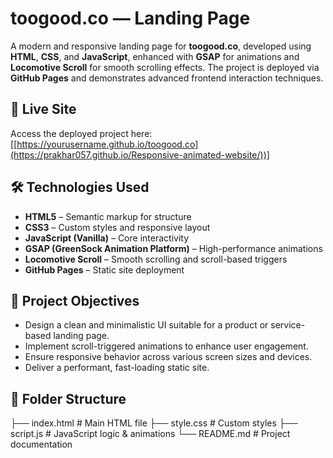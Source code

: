 # toogood.co — Landing Page

A modern and responsive landing page for **toogood.co**, developed using **HTML**, **CSS**, and **JavaScript**, enhanced with **GSAP** for animations and **Locomotive Scroll** for smooth scrolling effects. The project is deployed via **GitHub Pages** and demonstrates advanced frontend interaction techniques.

## 🔗 Live Site

Access the deployed project here: [[https://yourusername.github.io/toogood.co](https://prakhar057.github.io/Responsive-animated-website/))]

## 🛠️ Technologies Used

- **HTML5** – Semantic markup for structure
- **CSS3** – Custom styles and responsive layout
- **JavaScript (Vanilla)** – Core interactivity
- **GSAP (GreenSock Animation Platform)** – High-performance animations
- **Locomotive Scroll** – Smooth scrolling and scroll-based triggers
- **GitHub Pages** – Static site deployment

## 🎯 Project Objectives

- Design a clean and minimalistic UI suitable for a product or service-based landing page.
- Implement scroll-triggered animations to enhance user engagement.
- Ensure responsive behavior across various screen sizes and devices.
- Deliver a performant, fast-loading static site.

## 📂 Folder Structure

├── index.html # Main HTML file
├── style.css # Custom styles
├── script.js # JavaScript logic & animations
└── README.md # Project documentation
